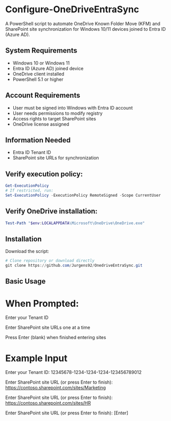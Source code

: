 # Configure-OneDriveEntraSync

A PowerShell script to automate OneDrive Known Folder Move (KFM) and SharePoint site synchronization for Windows 10/11 devices joined to Entra ID (Azure AD).

## System Requirements
* Windows 10 or Windows 11
* Entra ID (Azure AD) joined device
* OneDrive client installed
* PowerShell 5.1 or higher

## Account Requirements
* User must be signed into Windows with Entra ID account
* User needs permissions to modify registry
* Access rights to target SharePoint sites
* OneDrive license assigned

## Information Needed
* Entra ID Tenant ID
* SharePoint site URLs for synchronization

## Verify execution policy:
```powershell
Get-ExecutionPolicy
# If restricted, run:
Set-ExecutionPolicy -ExecutionPolicy RemoteSigned -Scope CurrentUser
```

## Verify OneDrive installation:
```powershell
Test-Path "$env:LOCALAPPDATA\Microsoft\OneDrive\OneDrive.exe"
```

## Installation

Download the script:
```powershell
# Clone repository or download directly
git clone https://github.com/Jurgens92/OnedriveEntraSync.git
```

## Basic Usage

# When Prompted:

Enter your Tenant ID

Enter SharePoint site URLs one at a time

Press Enter (blank) when finished entering sites

# Example Input

Enter your Tenant ID: 12345678-1234-1234-1234-123456789012

Enter SharePoint site URL (or press Enter to finish): https://contoso.sharepoint.com/sites/Marketing

Enter SharePoint site URL (or press Enter to finish): https://contoso.sharepoint.com/sites/HR

Enter SharePoint site URL (or press Enter to finish): [Enter]


